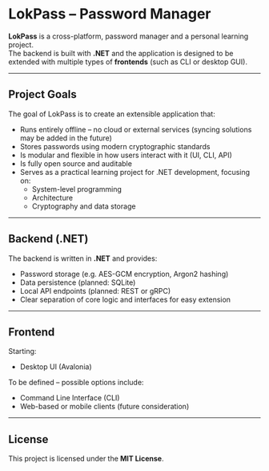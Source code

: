 # LokPass – Password Manager

**LokPass** is a cross-platform, password manager and a personal learning project.  
The backend is built with **.NET** and the application is designed to be extended with multiple types of **frontends** (such as CLI or desktop GUI).

---

## Project Goals

The goal of LokPass is to create an extensible application that:

- Runs entirely offline – no cloud or external services (syncing solutions may be added in the future)
- Stores passwords using modern cryptographic standards
- Is modular and flexible in how users interact with it (UI, CLI, API)
- Is fully open source and auditable
- Serves as a practical learning project for .NET development, focusing on:
    - System-level programming
    - Architecture
    - Cryptography and data storage

---

## Backend (.NET)

The backend is written in **.NET** and provides:

- Password storage (e.g. AES-GCM encryption, Argon2 hashing)
- Data persistence (planned: SQLite)
- Local API endpoints (planned: REST or gRPC)
- Clear separation of core logic and interfaces for easy extension

---

## Frontend

Starting:

- Desktop UI (Avalonia)

To be defined – possible options include:

- Command Line Interface (CLI)
- Web-based or mobile clients (future consideration)

---

## License

This project is licensed under the **MIT License**.
